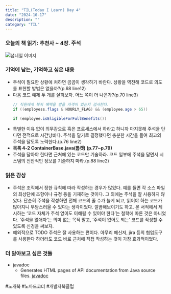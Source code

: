 ```yaml
---
title: "TIL(Today I Learn) Day 4"
date: "2024-10-17"
description: ""
category: "TIL"
---
```


### 오늘의 책 읽기: 추천사 ~ 4장. 주석

![섬네일 이미지](/thumbnail/temp.png)

### 기억에 남는, 기억하고 싶은 내용

-   주석이 필요한 상황에 처하면 곰곰이 생각하기 바란다. 상황을 역전해 코드로 의도를 표현할 방법은 없을까?(p.68 line12)
-   다음 코드 예제 두 개를 살펴보자. 어느 쪽이 더 나은가?(p.70 line3)
    ```java
    // 직원에게 복지 혜택을 받을 자격이 있는지 검사한다.
    if ((employess.flags & HOURLY_FLAG) && (employee.age > 65))
    ```
    ```java
    if (employee.isEligibleForFullBenefits())
    ```
-   특별한 이유 없이 의무감으로 혹은 프로세스에서 하라고 하니까 마지못해 주석을 단다면 전적으로 시간낭비다. 주석을 달기로 결정했다면 충분한 시간을 들여 최고의 주석을 달도록 노력한다.(p.76 line2)
-   **목록 4-2 ContainerBase.java(톰캣) (p.77~p.79)**
-   주석을 달아야 한다면 근처에 있는 코드만 기술하라. 코드 일부에 주석을 달면서 시스템의 전반적인 정보를 기술하지 마라.(p.88 line2)

### 읽은 감상

-   주석은 조직에서 정한 규칙에 따라 작성하는 경우가 많았다. 예를 들면 각 소스 파일의 최상단에 조항이나 규정 등을 기재하는 것이다. 그 외에는 주석을 잘 사용하지 않았다. 단순히 주석을 작성하면 전체 코드의 줄 수가 늘게 되고, 읽어야 하는 코드가 많아지니 부담스러울 수 있다는 생각이었다. 깔끔해보이기도 하고. 본 서적에서 제시하는 ‘코드 자체가 주석 없이도 이해될 수 있어야 한다’는 철학에 따른 것은 아니었다. ‘주석을 없애자’는 의미 없는 목적 말고, ‘주석이 없어도 되는’ 코드를 작성할 수 있도록 신경을 써보자.
-   예외적으로 TODO 주석은 잘 사용하는 편이다. 아무리 메신저, jira 등의 협업도구를 사용한다 하더라도 코드 바로 근처에 직접 작성하는 것이 가장 효과적이었다.

### 더 알아보고 싶은 것들

-   javadoc
    -   Generates HTML pages of API documentation from Java source files.
        [javadoc](https://docs.oracle.com/javase/8/docs/technotes/tools/windows/javadoc.html)

#노개북 #노마드코더 #개발자북클럽
